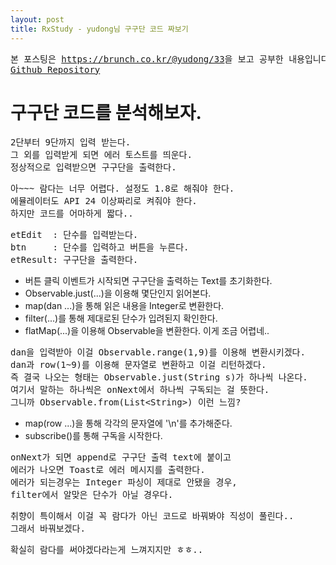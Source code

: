 ```yaml
---
layout: post
title: RxStudy - yudong님 구구단 코드 짜보기
---
```


<pre>
본 포스팅은 <a href="https://brunch.co.kr/@yudong/33">https://brunch.co.kr/@yudong/33</a>을 보고 공부한 내용입니다.
<a href="https://github.com/fisache/RxStudy/tree/rxstudy_yudong_gugudan">Github Repository</a>
</pre>

# 구구단 코드를 분석해보자.

<pre>
2단부터 9단까지 입력 받는다.
그 외를 입력받게 되면 에러 토스트를 띄운다.
정상적으로 입력받으면 구구단을 출력한다.
</pre>

<script src="https://gist.github.com/fisache/ce8b452bbf0e3e141d69c4e54bc922ef.js"></script>

<pre>
아~~~ 람다는 너무 어렵다. 설정도 1.8로 해줘야 한다.
에뮬레이터도 API 24 이상짜리로 켜줘야 한다.
하지만 코드를 어마하게 짧다..
</pre>
<pre>
etEdit  : 단수를 입력받는다.
btn     : 단수를 입력하고 버튼을 누른다.
etResult: 구구단을 출력한다.
</pre>
- 버튼 클릭 이벤트가 시작되면 구구단을 출력하는 Text를 초기화한다. <br/>
- Observable.just(...)을 이용해 몇단인지 읽어본다.
- map(dan ...)을 통해 읽은 내용을 Integer로 변환한다.
- filter(...)를 통해 제대로된 단수가 입려된지 확인한다.
- flatMap(...)을 이용해 Observable을 변환한다. 이게 조금 어렵네..
<pre>
dan을 입력받아 이걸 Observable.range(1,9)를 이용해 변환시키겠다.
dan과 row(1~9)를 이용해 문자열로 변환하고 이걸 리턴하겠다.
즉 결국 나오는 형태는 Observable.just(String s)가 하나씩 나온다.
여기서 말하는 하나씩은 onNext에서 하나씩 구독되는 걸 뜻한다.
그니까 Observable.from(List&#60;String&#62;) 이런 느낌?
</pre>
- map(row ...)을 통해 각각의 문자열에 '\n'를 추가해준다.
- subscribe()를 통해 구독을 시작한다.
<pre>
onNext가 되면 append로 구구단 출력 text에 붙이고
에러가 나오면 Toast로 에러 메시지를 출력한다.
에러가 되는경우는 Integer 파싱이 제대로 안됐을 경우,
filter에서 알맞은 단수가 아닐 경우다.
</pre>

<pre>
취향이 특이해서 이걸 꼭 람다가 아닌 코드로 바꿔봐야 직성이 풀린다..
그래서 바꿔보겠다.
</pre>

<script src="https://gist.github.com/fisache/ce1c665d9eabff75cdf63e873d48e14a.js"></script>

<pre>
확실히 람다를 써야겠다라는게 느껴지지만 ㅎㅎ..
</pre>
